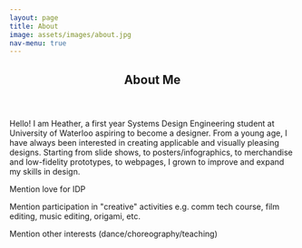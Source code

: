 ```yaml
---
layout: page
title: About
image: assets/images/about.jpg
nav-menu: true
---
```


<!-- Main -->
<div id="main" class="alt">

<!-- One -->
<section id="one">
	<div class="inner">
		<header class="major">
			<h1>About Me</h1>
		</header>

<!-- Content -->
<p>Hello! I am Heather, a first year Systems Design Engineering student at University of Waterloo aspiring to become a designer. From a young age, I have always been interested in creating applicable and visually pleasing designs. Starting from slide shows, to posters/infographics, to merchandise and low-fidelity prototypes, to webpages, I grown to improve and expand my skills in design.</p>
		
<p>Mention love for IDP</p>
		
<p>Mention participation in "creative" activities e.g. comm tech course, film editing, music editing, origami, etc.</p>
		
<p>Mention other interests (dance/choreography/teaching)</p>

</div>
